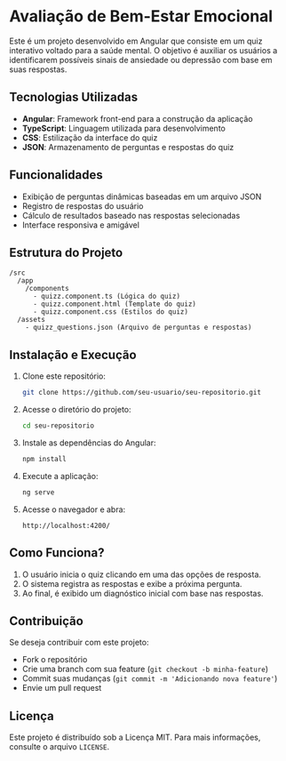 # Avaliação de Bem-Estar Emocional

Este é um projeto desenvolvido em Angular que consiste em um quiz interativo voltado para a saúde mental. O objetivo é auxiliar os usuários a identificarem possíveis sinais de ansiedade ou depressão com base em suas respostas.

## Tecnologias Utilizadas
- **Angular**: Framework front-end para a construção da aplicação
- **TypeScript**: Linguagem utilizada para desenvolvimento
- **CSS**: Estilização da interface do quiz
- **JSON**: Armazenamento de perguntas e respostas do quiz

## Funcionalidades
- Exibição de perguntas dinâmicas baseadas em um arquivo JSON
- Registro de respostas do usuário
- Cálculo de resultados baseado nas respostas selecionadas
- Interface responsiva e amigável

## Estrutura do Projeto

```
/src
  /app
    /components
      - quizz.component.ts (Lógica do quiz)
      - quizz.component.html (Template do quiz)
      - quizz.component.css (Estilos do quiz)
  /assets
    - quizz_questions.json (Arquivo de perguntas e respostas)
```

## Instalação e Execução

1. Clone este repositório:
   ```sh
   git clone https://github.com/seu-usuario/seu-repositorio.git
   ```
2. Acesse o diretório do projeto:
   ```sh
   cd seu-repositorio
   ```
3. Instale as dependências do Angular:
   ```sh
   npm install
   ```
4. Execute a aplicação:
   ```sh
   ng serve
   ```
5. Acesse o navegador e abra:
   ```
   http://localhost:4200/
   ```

## Como Funciona?
1. O usuário inicia o quiz clicando em uma das opções de resposta.
2. O sistema registra as respostas e exibe a próxima pergunta.
3. Ao final, é exibido um diagnóstico inicial com base nas respostas.

## Contribuição
Se deseja contribuir com este projeto:
- Fork o repositório
- Crie uma branch com sua feature (`git checkout -b minha-feature`)
- Commit suas mudanças (`git commit -m 'Adicionando nova feature'`)
- Envie um pull request

## Licença
Este projeto é distribuído sob a Licença MIT. Para mais informações, consulte o arquivo `LICENSE`.

